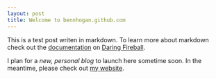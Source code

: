 ```yaml
---
layout: post
title: Welcome to bennhogan.github.com
---
```


This is a test post writen in markdown. To learn more about markdown check out the [documentation](http://daringfireball.net/projects/markdown/) on [Daring Fireball](http://daringfireball.net/).

I plan for a *new, personal blog* to launch here sometime soon. In the meantime, please check out [my website](http://bfh.me).